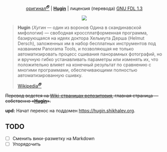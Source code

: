 <!-- 

# Перевод документации по [Hugin](http://hugin.sourceforge.net/)

* Оригинал — [https://wiki.panotools.org/Hugin](https://wiki.panotools.org/Hugin) и далее по ссылкам.

* Начальная страница перевода здесь — [wiki/**Hugin**](https://github.com/shikhalev/hugin_doc_ru/wiki/Hugin).

Лицензия данного перевода — [GNU FDL 1.3](LICENSE).

-->

<p align="center">
 <a href="https://wiki.panotools.org/Hugin">оригинал<sup>🗗</sup></a> | <a href="https://github.com/shikhalev/hugin_doc_ru/wiki/Hugin"><b>Hugin</b></a> | лицензия (перевода) <a href="https://github.com/shikhalev/hugin_doc_ru/blob/master/LICENSE">GNU FDL 1.3</a></p>

<p align="center">
<img src="https://github.com/shikhalev/hugin_doc_ru/wiki/img/hugin-logo.png" />
</p>

> **Hugin** (*Хугин* — один из воронов Одина в скандинавской мифологии) —
> свободная кроссплатформенная программа, базирующаяся на идеях
> доктора Хельмута Дерша (Helmut Dersch), заложенных им в набор
> бесплатных инструментов под названием Panorama Tools, и позволяющая
> не только автоматизировать процесс сшивания панорамных фотографий,
> но и вручную гибко устанавливать параметры или изменять их, что
> положительно влияет на конечный результат по сравнению с многими
> программами, обеспечивающими полностью автоматизированную сшивку. 
>
> [Wikipedia<sup>🗗</sup>](https://ru.wikipedia.org/wiki/Hugin)

<s>Перевод ведется на [Wiki-страницах репозитория](https://github.com/shikhalev/hugin_doc_ru/wiki/), главная страница — собственно «[**Hugin**](https://github.com/shikhalev/hugin_doc_ru/wiki/Hugin)».</s>

**upd:** Начат перенос на поддомен <https://hugin.shikhalev.org>.

## TODO

- [ ] Сменить вики-разметку на Markdown
- [ ] Упорядочить
